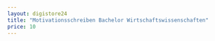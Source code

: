 ```yaml
---
layout: digistore24
title: "Motivationsschreiben Bachelor Wirtschaftswissenschaften"
price: 10
---
```

